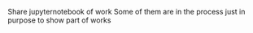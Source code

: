 Share jupyternotebook of work
Some of them are in the process just in purpose to show part of works
